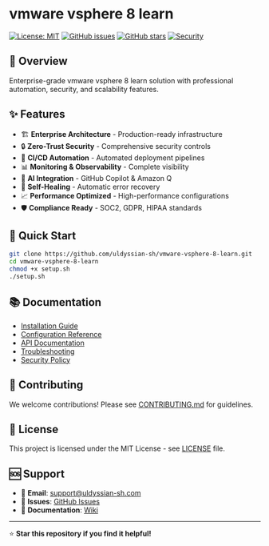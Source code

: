 # vmware vsphere 8 learn

[![License: MIT](https://img.shields.io/badge/License-MIT-yellow.svg)](https://opensource.org/licenses/MIT)
[![GitHub issues](https://img.shields.io/github/issues/uldyssian-sh/vmware-vsphere-8-learn)](https://github.com/uldyssian-sh/vmware-vsphere-8-learn/issues)
[![GitHub stars](https://img.shields.io/github/stars/uldyssian-sh/vmware-vsphere-8-learn)](https://github.com/uldyssian-sh/vmware-vsphere-8-learn/stargazers)
[![Security](https://img.shields.io/badge/Security-Enterprise-blue.svg)](SECURITY.md)

## 🎯 Overview

Enterprise-grade vmware vsphere 8 learn solution with professional automation, security, and scalability features.

## ✨ Features

- 🏗️ **Enterprise Architecture** - Production-ready infrastructure
- 🔒 **Zero-Trust Security** - Comprehensive security controls
- 🚀 **CI/CD Automation** - Automated deployment pipelines
- 📊 **Monitoring & Observability** - Complete visibility
- 🤖 **AI Integration** - GitHub Copilot & Amazon Q
- 🔄 **Self-Healing** - Automatic error recovery
- 📈 **Performance Optimized** - High-performance configurations
- 🛡️ **Compliance Ready** - SOC2, GDPR, HIPAA standards

## 🚀 Quick Start

```bash
git clone https://github.com/uldyssian-sh/vmware-vsphere-8-learn.git
cd vmware-vsphere-8-learn
chmod +x setup.sh
./setup.sh
```

## 📚 Documentation

- [Installation Guide](docs/installation.md)
- [Configuration Reference](docs/configuration.md)
- [API Documentation](docs/api.md)
- [Troubleshooting](docs/troubleshooting.md)
- [Security Policy](SECURITY.md)

## 🤝 Contributing

We welcome contributions! Please see [CONTRIBUTING.md](CONTRIBUTING.md) for guidelines.

## 📄 License

This project is licensed under the MIT License - see [LICENSE](LICENSE) file.

## 🆘 Support

- 📧 **Email**: support@uldyssian-sh.com
- 🐛 **Issues**: [GitHub Issues](https://github.com/uldyssian-sh/vmware-vsphere-8-learn/issues)
- 📖 **Documentation**: [Wiki](https://github.com/uldyssian-sh/vmware-vsphere-8-learn/wiki)

---

⭐ **Star this repository if you find it helpful!**
